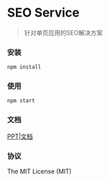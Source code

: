 # SEO Service

> 针对单页应用的SEO解决方案

### 安装

```bash
npm install
```

### 使用

```bash
npm start
```

### 文档

[PPT](https://wiki.dxy.net/pages/viewpage.action?pageId=131666979&preview=/131666979/136687949/SPA%E4%B8%8B%E7%9A%84%E6%97%A0%E4%BE%B5%E5%85%A5%E5%BC%8FSEO%E8%A7%A3%E5%86%B3%E6%96%B9%E6%A1%88.pdf)|[文档](https://ecdfe-docs.dxy.net/tech/spa_seo_service.html)

### 协议

The MIT License (MIT)
